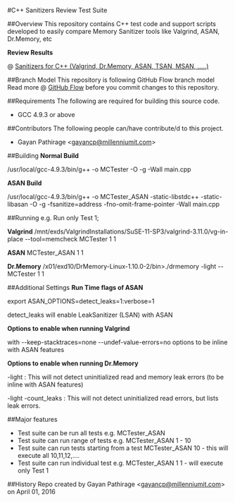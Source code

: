 #C++ Sanitizers Review Test Suite


##Overview
This repository contains C++ test code and support scripts developed to easily compare Memory Sanitizer tools like
Valgrind, ASAN, Dr.Memory, etc

**Review Results**

@ [Sanitizers for C++ (Valgrind, Dr.Memory, ASAN, TSAN, MSAN, .....)](https://confluence.millenniumit.com/pages/viewpage.action?pageId=30521524)



##Branch Model
This repository is following GitHub Flow branch model
Read more @ [GitHub Flow](https://guides.github.com/introduction/flow/) before you commit changes to this repository.



##Requirements
The following are required for building this source code.

* GCC 4.9.3 or above



##Contributors
The following people can/have contribute/d to this project.

* Gayan Pathirage \<<gayancp@millenniumit.com>\>


##Building
**Normal Build**


/usr/local/gcc-4.9.3/bin/g++ -o MCTester -O -g -Wall main.cpp

**ASAN Build**


/usr/local/gcc-4.9.3/bin/g++ -o MCTester_ASAN -static-libstdc++ -static-libasan -O -g -fsanitize=address -fno-omit-frame-pointer -Wall main.cpp

##Running
e.g. Run only Test 1;

**Valgrind**
/mnt/exds/ValgrindInstallations/SuSE-11-SP3/valgrind-3.11.0/vg-in-place --tool=memcheck  MCTester 1 1


**ASAN**
MCTester_ASAN 1 1

**Dr.Memory**
/x01/exd10/DrMemory-Linux-1.10.0-2/bin>./drmemory -light -- MCTester 1 1

##Additional Settings
**Run Time flags of ASAN**


export ASAN_OPTIONS=detect_leaks=1:verbose=1

detect_leaks will enable LeakSanitizer (LSAN) with ASAN

**Options to enable when running Valgrind**


with --keep-stacktraces=none --undef-value-errors=no options to be inline with ASAN features

**Options to enable when running Dr.Memory**


-light : This will not detect uninitialized read and memory leak errors (to be inline with ASAN features)

-light -count_leaks : This will not detect uninitialized read errors, but lists leak errors.

##Major features
* Test suite can be run all tests e.g. MCTester_ASAN <No-Args>
* Test suite can run range of tests e.g. MCTester_ASAN 1 - 10
* Test suite can run tests starting from a test MCTester_ASAN 10 - this will execute all 10,11,12,....
* Test suite can run individual test e.g. MCTester_ASAN 1 1 - will execute only Test 1


##History
Repo created by Gayan Pathirage \<<gayancp@millenniumit.com>\> on April 01, 2016